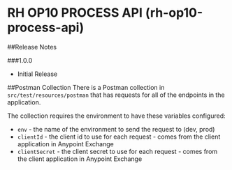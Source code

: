 # RH OP10 PROCESS API (rh-op10-process-api)


##Release Notes

###1.0.0
- Initial Release


##Postman Collection
There is a Postman collection in `src/test/resources/postman` that has requests for all of the endpoints in the application.

The collection requires the environment to have these variables configured:
- `env` - the name of the environment to send the request to (dev, prod)
- `clientId` - the client id to use for each request - comes from the client application in Anypoint Exchange
- `clientSecret` - the client secret to use for each request - comes from the client application in Anypoint Exchange